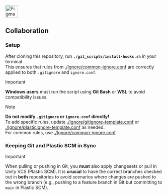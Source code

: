 <a href="https://www.figma.com/board/PHm3roV1mkPZR1UrZZMZ5v/GMD?node-id=0-1&t=6pE2uI4GlM2q4ucD-1" target="_blank">
  <img src="https://upload.wikimedia.org/wikipedia/commons/3/33/Figma-logo.svg" alt="Figma" width="40" />
</a>

## Collaboration

### Setup

After cloning this repository, run **`./git_scripts/install-hooks.sh`** in your terminal.  
This ensures that rules from [./Ignore/common-ignore.conf](./Ignore/common-ignore.conf) are correctly applied to both `.gitignore` and `ignore.conf`.

> [!IMPORTANT]  
> **Windows users** must run the script using **Git Bash** or **WSL** to avoid compatibility issues.

> [!NOTE]  
> **Do not modify `.gitignore` or `ignore.conf` directly!**  
> To add specific rules, update [./Ignore/gitignore-template.conf](./Ignore/gitignore-template.conf) or [./Ignore/plasticignore-template.conf](./Ignore/plasticignore-template.conf) as needed.  
> For common rules, use [./Ignore/common-ignore.conf](./Ignore/common-ignore.conf).

### Keeping Git and Plastic SCM in Sync

> [!IMPORTANT]
> When pulling or pushing in Git, you **must** also apply changesets or pull in Unity VCS (Plastic SCM). It is **crucial** to have the correct branches checked out in **both** repositories to avoid scenarios where changes are pushed to the wrong branch (e.g., pushing to a feature branch in Git but committing to `main` in Plastic SCM).
